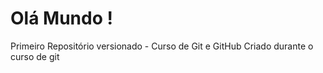 # Olá Mundo !
 Primeiro Repositório versionado - Curso de Git e GitHub
 Criado durante o curso de git
